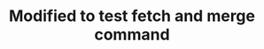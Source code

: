 <html>
<head>
<title>Sample Web Page</title>
</head>
<body>
<center><h1>Modified to test fetch and merge command</h1></center>
</body>
</html>
